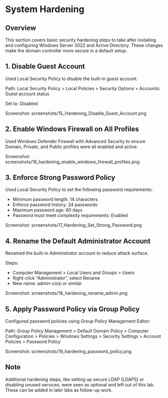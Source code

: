 # System Hardening

## Overview

This section covers basic security hardening steps to take after installing and configuring Windows Server 2022 and Active Directory. These changes make the domain controller more secure in a default setup.

## 1. Disable Guest Account

Used Local Security Policy to disable the built-in guest account.

Path:
Local Security Policy > Local Policies > Security Options > Accounts: Guest account status

Set to: Disabled

Screenshot:
screenshots/15_Hardening_Disable_Guest_Account.png

## 2. Enable Windows Firewall on All Profiles

Used Windows Defender Firewall with Advanced Security to ensure Domain, Private, and Public profiles were all enabled and active.

Screenshot:
screenshots/16_hardening_enable_windows_firewall_profiles.png

## 3. Enforce Strong Password Policy

Used Local Security Policy to set the following password requirements:

- Minimum password length: 14 characters
- Enforce password history: 24 passwords
- Maximum password age: 60 days
- Password must meet complexity requirements: Enabled

Screenshot:
screenshots/17_Hardening_Set_Strong_Password.png

## 4. Rename the Default Administrator Account

Renamed the built-in Administrator account to reduce attack surface.

Steps:
- Computer Management > Local Users and Groups > Users
- Right-click “Administrator”, select Rename
- New name: admin-corp or similar

Screenshot:
screenshots/18_hardening_rename_admin.png

## 5. Apply Password Policy via Group Policy

Configured password policies using Group Policy Management Editor:

Path:
Group Policy Management > Default Domain Policy > Computer Configuration > Policies > Windows Settings > Security Settings > Account Policies > Password Policy

Screenshot:
screenshots/19_hardening_password_policy.png

## Note

Additional hardening steps, like setting up secure LDAP (LDAPS) or disabling unused services, were seen as optional and left out of this lab. These can be added in later labs as follow-up work.


